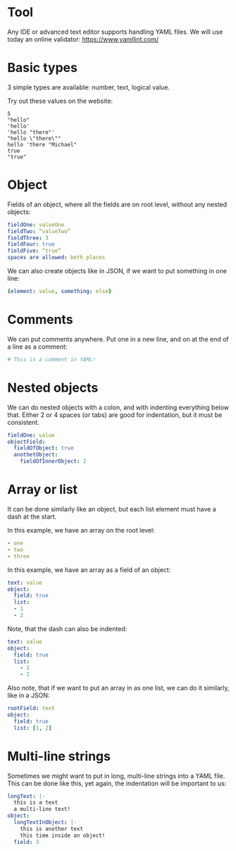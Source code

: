# Tool

Any IDE or advanced text editor supports handling YAML files. 
We will use today an online validator: https://www.yamllint.com/

# Basic types

3 simple types are available: number, text, logical value.

Try out these values on the website:

```
5
"hello"
'hello'
'hello "there"'
"hello \"there\""
hello 'there "Michael"
true
"true"
```

# Object

Fields of an object, where all the fields are on root level, without any nested objects:

```yaml
fieldOne: valueOne
fieldTwo: “valueTwo”
fieldThree: 3
fieldFour: true
fieldFive: “true”
spaces are allowed: both places
```

We can also create objects like in JSON, if we want to put something in one line:

```yaml
{element: value, something: else}
```

# Comments

We can put comments anywhere. Put one in a new line, and on at the end of a line as a comment:

```yaml
# This is a comment in YAML!
```

# Nested objects

We can do nested objects with a colon, and with indenting everything below that. 
Either 2 or 4 spaces (or tabs) are good for indentation, but it must be consistent.

```yaml
fieldOne: value
objectField:
  fieldOfObject: true
  anothetObject:
    fieldOfInnerObject: 2
```

# Array or list

It can be done similarly like an object, but each list element must have a dash at the start.

In this example, we have an array on the root level:

```yaml
- one
- two
- three
```

In this example, we have an array as a field of an object:

```yaml
text: value
object:
  field: true
  list:
  - 1
  - 2
```

Note, that the dash can also be indented:

```yaml
text: value
object:
  field: true
  list:
    - 1
    - 2
```

Also note, that if we want to put an array in as one list, we can do it similarly, like in a JSON:

```yaml
rootField: text
object:
  field: true
  list: [1, 2]
```

# Multi-line strings

Sometimes we might want to put in long, multi-line strings into a YAML file. This can be done like this, yet again, the indentation will be important to us:

```yaml
longText: |-
  this is a text
  a multi-line text!
object:
  longTextInObject: |-
    this is another text
    this time inside an object!
  field: 3
```

